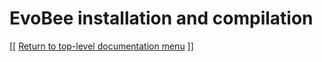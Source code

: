 # EvoBee installation and compilation

[[ [Return to top-level documentation menu](../../README.md) ]]

<!--stackedit_data:
eyJoaXN0b3J5IjpbNjc2NTA1MTc1XX0=
-->